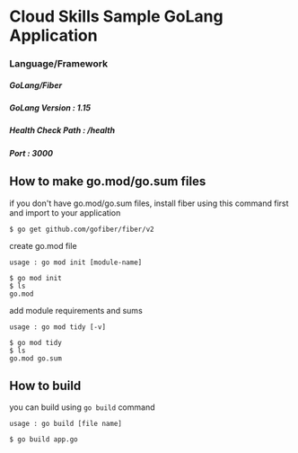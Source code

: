 # Cloud Skills Sample GoLang Application
### Language/Framework
##### GoLang/Fiber
##### GoLang Version : 1.15
##### Health Check Path : /health
##### Port : 3000

## How to make go.mod/go.sum files

if you don't have go.mod/go.sum files, install fiber using this command first and import to your application
```
$ go get github.com/gofiber/fiber/v2
```

create go.mod file
```
usage : go mod init [module-name]

$ go mod init
$ ls
go.mod
```

add module requirements and sums
```
usage : go mod tidy [-v]
 
$ go mod tidy 
$ ls 
go.mod go.sum
```

## How to build

you can build using `go build` command
```
usage : go build [file name]

$ go build app.go
```